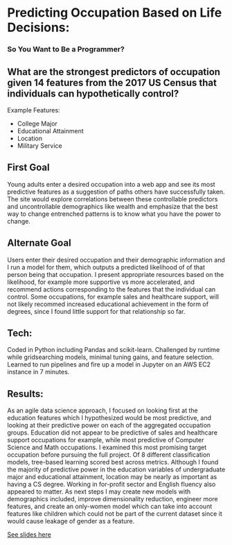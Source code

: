 # Predicting Occupation Based on Life Decisions: 
### So You Want to Be a Programmer? 

## What are the strongest predictors of occupation given 14 features from the 2017 US Census that individuals can hypothetically control? 
Example Features:
* College Major
* Educational Attainment
* Location
* Military Service

## First Goal
Young adults enter a desired occupation into a web app and see its most predictive features as a suggestion of paths others have successfully taken. The site would explore correlations between these controllable predictors and uncontrollable demographics like wealth and emphasize that the best way to change entrenched patterns is to know what you have the power to change.

## Alternate Goal
Users enter their desired occupation and their demographic information and I run a model for them, which outputs a predicted likelihood of of that person being that occupation. I present appropriate resources based on the likelihood, for example more supportive vs more accelerated, and recommend actions corresponding to the features that the individual can control. Some occupations, for example sales and healthcare support, will not likely recommed increased educational achievement in the form of degrees, since I found little support for that relationship so far.

## Tech:
Coded in Python including Pandas and scikit-learn. Challenged by runtime while gridsearching models, minimal tuning gains, and feature selection. Learned to run pipelines and fire up a model in Jupyter on an AWS EC2 instance in 7 minutes. 

## Results:
As an agile data science approach, I focused on looking first at the education features which I hypothesized would be most predictive, and looking at their predictive power on each of the aggregated occupation groups. Education did not appear to be predictive of sales and healthcare support occupations for example, while most predictive of Computer Science and Math occupations. I examined this most promising target occupation before pursuing the full project. Of 8 different classification models, tree-based learning scored best across metrics. Although I found the majority of predictive power in the education variables of undergraduate major and educational attainment, location may be nearly as important as having a CS degree. Working in for-profit sector and English fluency also appeared to matter. As next steps I may create new models with demographics included, improve dimensionality reduction, engineer more features, and create an only-women model which can take into account features like children which could not be part of the current dataset since it would cause leakage of gender as a feature. 

[See slides here](https://docs.google.com/presentation/d/1trnH4atqi_AnuQ0UuGsSZv3VypMGhsej2aHxrv1ZPx0/edit#slide=id.g35f391192_00)
